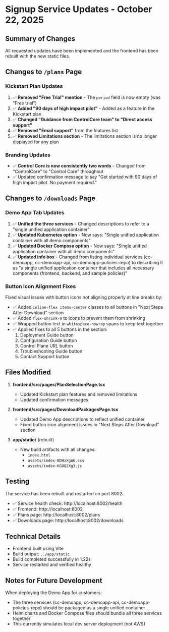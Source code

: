 # Signup Service Updates - October 22, 2025

## Summary of Changes

All requested updates have been implemented and the frontend has been rebuilt with the new static files.

## Changes to `/plans` Page

### Kickstart Plan Updates
1. ✅ **Removed "Free Trial" mention** - The `period` field is now empty (was "Free trial")
2. ✅ **Added "90 days of high impact pilot"** - Added as a feature in the Kickstart plan
3. ✅ **Changed "Guidance from ControlCore team" to "Direct access support"**
4. ✅ **Removed "Email support"** from the features list
5. ✅ **Removed Limitations section** - The limitations section is no longer displayed for any plan

### Branding Updates
- ✅ **Control Core is now consistently two words** - Changed from "ControlCore" to "Control Core" throughout
- ✅ Updated confirmation message to say "Get started with 90 days of high impact pilot. No payment required."

## Changes to `/downloads` Page

### Demo App Tab Updates
1. ✅ **Unified the three services** - Changed descriptions to refer to a "single unified application container"
2. ✅ **Updated Kubernetes option** - Now says: "Single unified application container with all demo components"
3. ✅ **Updated Docker Compose option** - Now says: "Single unified application container with all demo components"
4. ✅ **Updated info box** - Changed from listing individual services (cc-demoapp, cc-demoapp-api, cc-demoapp-policies-repo) to describing it as "a single unified application container that includes all necessary components (frontend, backend, and sample policies)"

### Button Icon Alignment Fixes
Fixed visual issues with button icons not aligning properly at line breaks by:
- ✅ Added `inline-flex items-center` classes to all buttons in "Next Steps After Download" section
- ✅ Added `flex-shrink-0` to icons to prevent them from shrinking
- ✅ Wrapped button text in `whitespace-nowrap` spans to keep text together
- ✅ Applied fixes to all 5 buttons in the section:
  1. Deployment Guide button
  2. Configuration Guide button
  3. Control Plane URL button
  4. Troubleshooting Guide button
  5. Contact Support button

## Files Modified

1. **frontend/src/pages/PlanSelectionPage.tsx**
   - Updated Kickstart plan features and removed limitations
   - Updated confirmation messages

2. **frontend/src/pages/DownloadPackagesPage.tsx**
   - Updated Demo App descriptions to reflect unified container
   - Fixed button icon alignment issues in "Next Steps After Download" section

3. **app/static/** (rebuilt)
   - New build artifacts with all changes:
     - `index.html`
     - `assets/index-BDHzXgW6.css`
     - `assets/index-KGUQ2Xg3.js`

## Testing

The service has been rebuilt and restarted on port 8002:
- ✅ Service health check: http://localhost:8002/health
- ✅ Frontend: http://localhost:8002
- ✅ Plans page: http://localhost:8002/plans
- ✅ Downloads page: http://localhost:8002/downloads

## Technical Details

- Frontend built using Vite
- Build output: `../app/static`
- Build completed successfully in 1.22s
- Service restarted and verified healthy

## Notes for Future Development

When deploying the Demo App for customers:
- The three services (cc-demoapp, cc-demoapp-api, cc-demoapp-policies-repo) should be packaged as a single unified container
- Helm charts and Docker Compose files should bundle all three services together
- This currently simulates local dev server deployment (not AWS)

